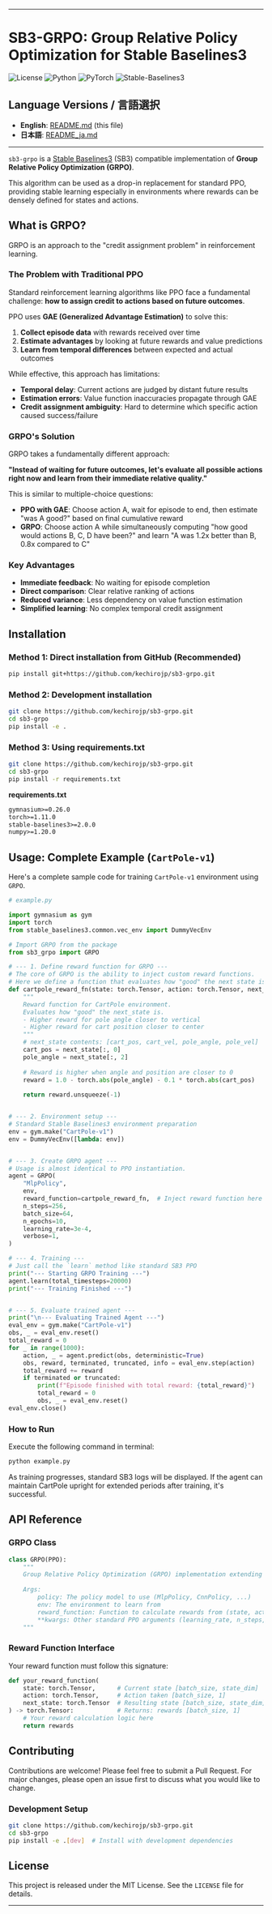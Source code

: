 
---

# SB3-GRPO: Group Relative Policy Optimization for Stable Baselines3

![License](https://img.shields.io/badge/License-MIT-green.svg)
![Python](https://img.shields.io/badge/Python-3.8%2B-blue.svg)
![PyTorch](https://img.shields.io/badge/PyTorch-1.11%2B-orange.svg)
![Stable-Baselines3](https://img.shields.io/badge/SB3-2.0%2B-red.svg)

## Language Versions / 言語選択

- **English**: [README.md](README.md) (this file)
- **日本語**: [README_ja.md](README_ja.md)

---

`sb3-grpo` is a [Stable Baselines3](https://github.com/DLR-RM/stable-baselines3) (SB3) compatible implementation of **Group Relative Policy Optimization (GRPO)**.

This algorithm can be used as a drop-in replacement for standard PPO, providing stable learning especially in environments where rewards can be densely defined for states and actions.

## What is GRPO?

GRPO is an approach to the "credit assignment problem" in reinforcement learning.

### The Problem with Traditional PPO

Standard reinforcement learning algorithms like PPO face a fundamental challenge: **how to assign credit to actions based on future outcomes**.

PPO uses **GAE (Generalized Advantage Estimation)** to solve this:
1. **Collect episode data** with rewards received over time
2. **Estimate advantages** by looking at future rewards and value predictions
3. **Learn from temporal differences** between expected and actual outcomes

While effective, this approach has limitations:
- **Temporal delay**: Current actions are judged by distant future results
- **Estimation errors**: Value function inaccuracies propagate through GAE
- **Credit assignment ambiguity**: Hard to determine which specific action caused success/failure

### GRPO's Solution

GRPO takes a fundamentally different approach:

**"Instead of waiting for future outcomes, let's evaluate all possible actions right now and learn from their immediate relative quality."**

This is similar to multiple-choice questions:
*   **PPO with GAE**: Choose action A, wait for episode to end, then estimate "was A good?" based on final cumulative reward
*   **GRPO**: Choose action A while simultaneously computing "how good would actions B, C, D have been?" and learn "A was 1.2x better than B, 0.8x compared to C"

### Key Advantages

- **Immediate feedback**: No waiting for episode completion
- **Direct comparison**: Clear relative ranking of actions
- **Reduced variance**: Less dependency on value function estimation
- **Simplified learning**: No complex temporal credit assignment

## Installation

### Method 1: Direct installation from GitHub (Recommended)
```bash
pip install git+https://github.com/kechirojp/sb3-grpo.git
```

### Method 2: Development installation
```bash
git clone https://github.com/kechirojp/sb3-grpo.git
cd sb3-grpo
pip install -e .
```

### Method 3: Using requirements.txt
```bash
git clone https://github.com/kechirojp/sb3-grpo.git
cd sb3-grpo
pip install -r requirements.txt
```

**requirements.txt**
```txt
gymnasium>=0.26.0
torch>=1.11.0
stable-baselines3>=2.0.0
numpy>=1.20.0
```

## Usage: Complete Example (`CartPole-v1`)

Here's a complete sample code for training `CartPole-v1` environment using `GRPO`.

```python
# example.py

import gymnasium as gym
import torch
from stable_baselines3.common.vec_env import DummyVecEnv

# Import GRPO from the package
from sb3_grpo import GRPO

# --- 1. Define reward function for GRPO ---
# The core of GRPO is the ability to inject custom reward functions.
# Here we define a function that evaluates how "good" the next state is.
def cartpole_reward_fn(state: torch.Tensor, action: torch.Tensor, next_state: torch.Tensor) -> torch.Tensor:
    """
    Reward function for CartPole environment.
    Evaluates how "good" the next_state is.
    - Higher reward for pole angle closer to vertical
    - Higher reward for cart position closer to center
    """
    # next_state contents: [cart_pos, cart_vel, pole_angle, pole_vel]
    cart_pos = next_state[:, 0]
    pole_angle = next_state[:, 2]
    
    # Reward is higher when angle and position are closer to 0
    reward = 1.0 - torch.abs(pole_angle) - 0.1 * torch.abs(cart_pos)
    
    return reward.unsqueeze(-1)


# --- 2. Environment setup ---
# Standard Stable Baselines3 environment preparation
env = gym.make("CartPole-v1")
env = DummyVecEnv([lambda: env])


# --- 3. Create GRPO agent ---
# Usage is almost identical to PPO instantiation.
agent = GRPO(
    "MlpPolicy",
    env,
    reward_function=cartpole_reward_fn,  # Inject reward function here
    n_steps=256,
    batch_size=64,
    n_epochs=10,
    learning_rate=3e-4,
    verbose=1,
)

# --- 4. Training ---
# Just call the `learn` method like standard SB3 PPO
print("--- Starting GRPO Training ---")
agent.learn(total_timesteps=20000)
print("--- Training Finished ---")


# --- 5. Evaluate trained agent ---
print("\n--- Evaluating Trained Agent ---")
eval_env = gym.make("CartPole-v1")
obs, _ = eval_env.reset()
total_reward = 0
for _ in range(1000):
    action, _ = agent.predict(obs, deterministic=True)
    obs, reward, terminated, truncated, info = eval_env.step(action)
    total_reward += reward
    if terminated or truncated:
        print(f"Episode finished with total reward: {total_reward}")
        total_reward = 0
        obs, _ = eval_env.reset()
eval_env.close()
```

### How to Run

Execute the following command in terminal:

```bash
python example.py
```

As training progresses, standard SB3 logs will be displayed. If the agent can maintain CartPole upright for extended periods after training, it's successful.

## API Reference

### GRPO Class

```python
class GRPO(PPO):
    """
    Group Relative Policy Optimization (GRPO) implementation extending PPO.
    
    Args:
        policy: The policy model to use (MlpPolicy, CnnPolicy, ...)
        env: The environment to learn from
        reward_function: Function to calculate rewards from (state, action, next_state)
        **kwargs: Other standard PPO arguments (learning_rate, n_steps, etc.)
    """
```

### Reward Function Interface

Your reward function must follow this signature:

```python
def your_reward_function(
    state: torch.Tensor,      # Current state [batch_size, state_dim]
    action: torch.Tensor,     # Action taken [batch_size, 1]  
    next_state: torch.Tensor  # Resulting state [batch_size, state_dim]
) -> torch.Tensor:            # Returns: rewards [batch_size, 1]
    # Your reward calculation logic here
    return rewards
```

## Contributing

Contributions are welcome! Please feel free to submit a Pull Request. For major changes, please open an issue first to discuss what you would like to change.

### Development Setup

```bash
git clone https://github.com/kechirojp/sb3-grpo.git
cd sb3-grpo
pip install -e .[dev]  # Install with development dependencies
```

## License

This project is released under the MIT License. See the `LICENSE` file for details.

---
